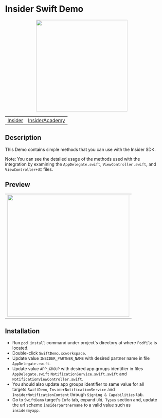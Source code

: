 # Insider Swift Demo

<p align="center">
  <img src="https://github.com/user-attachments/assets/960512c5-9bcc-43ae-8918-71fd9f63858f" width="300">

  <table align="center">
    <tr>
      <td><a href="https://useinsider.com/">Insider</a></td>
      <td><a href="https://academy.useinsider.com/docs/ios-integration">InsiderAcademy</a></td>
    </tr>
  </table>
</p>  

## Description

This Demo contains simple methods that you can use with the Insider SDK.

Note: You can see the detailed usage of the methods used with the integration by examining the `AppDelegate.swift`, `ViewController.swift`, and `ViewController+UI` files.

## Preview

<table align="center">
  <tbody>
    <tr>
      <td><img src="https://github.com/user-attachments/assets/65fc21b8-3ed7-4e15-96f1-6fdc750f9d95" width="400"></td>
    </tr>
  </tbody>
</table>

## Installation

- Run `pod install` command under project's directory at where `Podfile` is located.
- Double-click `SwiftDemo.xcworkspace`.
- Update value `INSIDER_PARTNER_NAME` with desired partner name in file `AppDelegate.swift`. 
- Update value `APP_GROUP` with desired app groups identifier in files `AppDelegate.swift` `NotificationService.swift.swift` and `NotificationViewController.swift`. 
- You should also update app groups identifier to same value for all targets `SwiftDemo`, `InsiderNotificationService` and `InsiderNotificationContent` through `Signing & Capabilities` tab.
- Go to `SwiftDemo` target's `Info` tab, expand `URL Types` section and, update the url scheme `insiderpartnername` to a valid value such as `insidermyapp`.